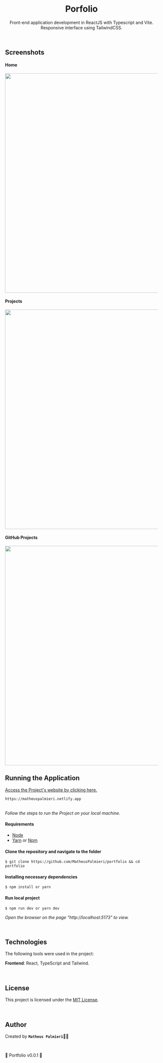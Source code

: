 <h1 align="center">Porfolio</h1>

<p align="center">Front-end application development in ReactJS with Typescript and Vite. Responsive interface using TailwindCSS.</p>

<br />

## Screenshots

#### Home

<img src="src/assets/preview/home.png" width="720px">

#### Projects

<img src="src/assets/preview/projects.png" width="720px">

#### GitHub Projects

<img src="src/assets/preview/github.png" width="720px">

<br />

## Running the Application

<a href="https://matheuspalmieri.netlify.app" target="_blank">Access the Project's website by clicking here.</a>

```
https://matheuspalmieri.netlify.app
```

<br />
<i>Follow the steps to run the Project on your local machine.</i>
<br />

#### Requirements

- [Node](https://nodejs.org/en/)
- [Yarn](https://classic.yarnpkg.com/lang/en/) or [Npm](https://www.npmjs.com/)

#### Clone the repository and navigate to the folder

```
$ git clone https://github.com/MatheusPalmieri/portfolio && cd portfolio
```

#### Installing necessary dependencies

```
$ npm install or yarn
```

#### Run local project

```
$ npm run dev or yarn dev
```

<i>Open the browser on the page "http://localhost:5173" to view.</i>

<br />

## Technologies

<p>The following tools were used in the project:</p>

**Frontend**: React, TypeScript and Tailwind.

<br />

## License

This project is licensed under the [MIT License](LICENSE).

<br />

## Author

Created by <b>`Matheus Palmieri`</b>👨‍💻

<br />

<p align=\"center\">📜 Portfolio v0.0.1 🚀</p>
